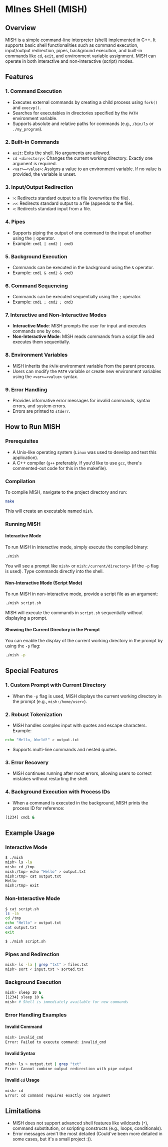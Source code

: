# MInes SHell (MISH)

## Overview
MISH is a simple command-line interpreter (shell) implemented in C++. It supports basic shell functionalities such as command execution, input/output redirection, pipes, background execution, and built-in commands like `cd`, `exit`, and environment variable assignment. MISH can operate in both interactive and non-interactive (script) modes.

## Features

### 1. Command Execution
- Executes external commands by creating a child process using `fork()` and `execvp()`.
- Searches for executables in directories specified by the `PATH` environment variable.
- Supports absolute and relative paths for commands (e.g., `/bin/ls` or `./my_program`).

### 2. Built-in Commands
- `exit`: Exits the shell. No arguments are allowed.
- `cd <directory>`: Changes the current working directory. Exactly one argument is required.
- `<var>=<value>`: Assigns a value to an environment variable. If no value is provided, the variable is unset.

### 3. Input/Output Redirection
- `>`: Redirects standard output to a file (overwrites the file).
- `>>`: Redirects standard output to a file (appends to the file).
- `<`: Redirects standard input from a file.

### 4. Pipes
- Supports piping the output of one command to the input of another using the `|` operator.
- Example: `cmd1 | cmd2 | cmd3`

### 5. Background Execution
- Commands can be executed in the background using the `&` operator.
- Example: `cmd1 & cmd2 & cmd3`

### 6. Command Sequencing
- Commands can be executed sequentially using the `;` operator.
- Example: `cmd1 ; cmd2 ; cmd3`

### 7. Interactive and Non-Interactive Modes
- **Interactive Mode**: MISH prompts the user for input and executes commands one by one.
- **Non-Interactive Mode**: MISH reads commands from a script file and executes them sequentially.

### 8. Environment Variables
- MISH inherits the `PATH` environment variable from the parent process.
- Users can modify the `PATH` variable or create new environment variables using the `<var>=<value>` syntax.

### 9. Error Handling
- Provides informative error messages for invalid commands, syntax errors, and system errors.
- Errors are printed to `stderr`.

## How to Run MISH

### Prerequisites
- A Unix-like operating system (`Linux` was used to develop and test this application).
- A C++ compiler (`g++` preferably. If you'd like to use `gcc`, there's commented-out code for this in the makefile).

### Compilation
To compile MISH, navigate to the project directory and run:

```bash
make
```
This will create an executable named `mish`.

### Running MISH

#### Interactive Mode
To run MISH in interactive mode, simply execute the compiled binary:

```bash
./mish
```
You will see a prompt like `mish>` or `mish:/current/directory>` (if the `-p` flag is used). Type commands directly into the shell.

#### Non-Interactive Mode (Script Mode)
To run MISH in non-interactive mode, provide a script file as an argument:

```bash
./mish script.sh
```
MISH will execute the commands in `script.sh` sequentially without displaying a prompt.

#### Showing the Current Directory in the Prompt
You can enable the display of the current working directory in the prompt by using the `-p` flag:

```bash
./mish -p
```

## Special Features

### 1. Custom Prompt with Current Directory
- When the `-p` flag is used, MISH displays the current working directory in the prompt (e.g., `mish:/home/user>`).

### 2. Robust Tokenization
- MISH handles complex input with quotes and escape characters. Example:

```bash
echo "Hello, World!" > output.txt
```
- Supports multi-line commands and nested quotes.

### 3. Error Recovery
- MISH continues running after most errors, allowing users to correct mistakes without restarting the shell.

### 4. Background Execution with Process IDs
- When a command is executed in the background, MISH prints the process ID for reference:

```bash
[1234] cmd1 &
```

## Example Usage

### Interactive Mode
```bash
$ ./mish
mish> ls -la
mish> cd /tmp
mish:/tmp> echo "Hello" > output.txt
mish:/tmp> cat output.txt
Hello
mish:/tmp> exit
```

### Non-Interactive Mode
```bash
$ cat script.sh
ls -la
cd /tmp
echo "Hello" > output.txt
cat output.txt
exit

$ ./mish script.sh
```

### Pipes and Redirection
```bash
mish> ls -la | grep "txt" > files.txt
mish> sort < input.txt > sorted.txt
```

### Background Execution
```bash
mish> sleep 10 &
[1234] sleep 10 &
mish> # Shell is immediately available for new commands
```

### Error Handling Examples

#### Invalid Command
```bash
mish> invalid_cmd
Error: Failed to execute command: invalid_cmd
```

#### Invalid Syntax
```bash
mish> ls > output.txt | grep "txt"
Error: Cannot combine output redirection with pipe output
```

#### Invalid `cd` Usage
```bash
mish> cd
Error: cd command requires exactly one argument
```

## Limitations
- MISH does not support advanced shell features like wildcards (`*`), command substitution, or scripting constructs (e.g., loops, conditionals).
- Error messages aren't the most detailed (Could've been more detailed in some cases, but it's a small project :)).

